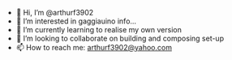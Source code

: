 - 👋 Hi, I’m @arthurf3902
- 👀 I’m interested in gaggiauino info...
- 🌱 I’m currently learning to realise my own version
- 💞️ I’m looking to collaborate on building and composing set-up
- 📫 How to reach me: arthurf3902@yahoo.com

<!---
arthurf3902/arthurf3902 is a ✨ special ✨ repository because its `README.md` (this file) appears on your GitHub profile.
You can click the Preview link to take a look at your changes.
--->
